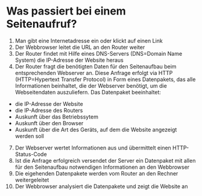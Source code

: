# Was passiert bei einem Seitenaufruf?
1. Man gibt eine Internetadresse ein oder klickt auf einen Link
2. Der Webbrowser leitet die URL an den Router weiter
3. Der Router findet mit Hilfe eines DNS-Servers (DNS=Domain Name System) die IP-Adresse der Website heraus
4. Der Router fragt die benötigten Daten für den Seitenaufbau beim entsprechenden Webserver an. Diese Anfrage erfolgt via HTTP (HTTP=Hypertext Transfer Protocol)  in Form eines Datenpakets, das alle Informationen beinhaltet, die der Webserver benötigt, um die Webseitendaten auszuliefern. 
Das Datenpaket beeinhaltet:
 - die IP-Adresse der Website
 - die IP-Adresse des Routers
 - Auskunft über das Betriebssytem
 - Auskunft über den Browser 
 - Auskunft über die Art des Geräts, auf dem die Website angezeigt werden soll
7. Der Webserver wertet Informationen aus und übermittelt einen HTTP-Status-Code 
8. Ist die Anfrage erfolgreich versendet der Server ein Datenpaket mit allen für den Seitenaufbau notwendigen Informationen an den Webbrowser
9. Die eigehenden Datenpakete werden vom Router an den Rechner weitergeleitet
10. Der Webbrowser analysiert die Datenpakete und zeigt die Website an



